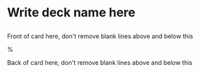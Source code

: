 # Write deck name here

##

Front of card here, don't remove blank lines above and below this

%

Back of card here, don't remove blank lines above and below this

[]()

